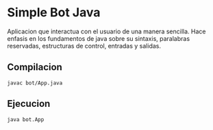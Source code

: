 # Simple Bot Java

Aplicacion que interactua con el usuario de una manera sencilla.
Hace enfasis en los fundamentos de java sobre su sintaxis, paralabras reservadas, estructuras de control, entradas y salidas.

## Compilacion
~~~
javac bot/App.java
~~~
## Ejecucion
~~~
java bot.App
~~~

